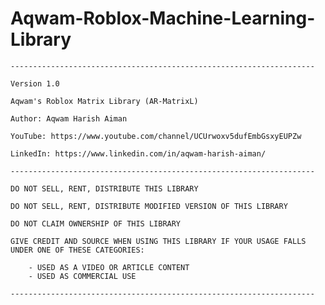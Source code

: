 # Aqwam-Roblox-Machine-Learning-Library

	--------------------------------------------------------------------

	Version 1.0

	Aqwam's Roblox Matrix Library (AR-MatrixL)

	Author: Aqwam Harish Aiman
	
	YouTube: https://www.youtube.com/channel/UCUrwoxv5dufEmbGsxyEUPZw
	
	LinkedIn: https://www.linkedin.com/in/aqwam-harish-aiman/
	
	--------------------------------------------------------------------
	
	DO NOT SELL, RENT, DISTRIBUTE THIS LIBRARY
	
	DO NOT SELL, RENT, DISTRIBUTE MODIFIED VERSION OF THIS LIBRARY
	
	DO NOT CLAIM OWNERSHIP OF THIS LIBRARY
	
	GIVE CREDIT AND SOURCE WHEN USING THIS LIBRARY IF YOUR USAGE FALLS UNDER ONE OF THESE CATEGORIES:
	
		- USED AS A VIDEO OR ARTICLE CONTENT
		- USED AS COMMERCIAL USE 
	
	--------------------------------------------------------------------
